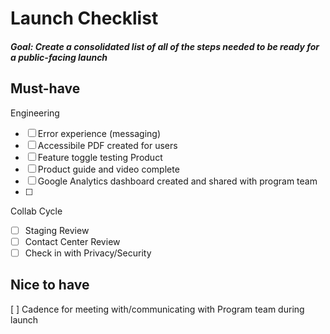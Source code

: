 # Launch Checklist

##### Goal: Create a consolidated list of all of the steps needed to be ready for a public-facing launch

## Must-have
Engineering
- [ ] Error experience (messaging)
- [ ] Accessibile PDF created for users
- [ ] Feature toggle testing
Product
- [ ] Product guide and video complete
- [ ] Google Analytics dashboard created and shared with program team
- [ ]
Collab Cycle
- [ ] Staging Review
- [ ] Contact Center Review
- [ ] Check in with Privacy/Security

## Nice to have
[ ] Cadence for meeting with/communicating with Program team during launch
